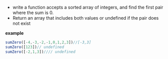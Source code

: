 - write a function accepts a sorted array of integers, and find the first pair where the sum is 0.
- Return an array that includes both values or undefined if the pair does not exist
  
**example**

```js
sumZero([-4,-3,-2,-1,0,1,2,3])//[-3,3]
sumZero([123])// undefined
sumZero([-2,1,3])//// undefined
```